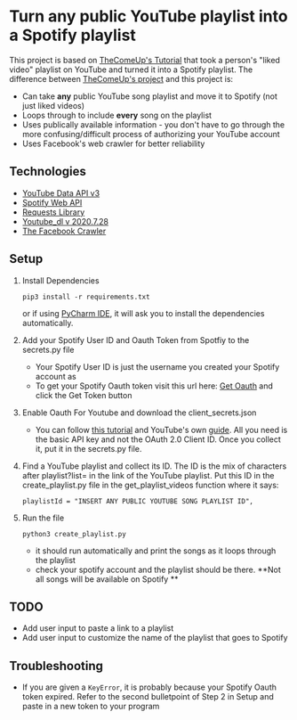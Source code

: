 # Turn any public YouTube playlist into a Spotify playlist
This project is based on [TheComeUp's Tutorial](https://www.youtube.com/watch?v=7J_qcttfnJA) that took a person's "liked video" playlist on YouTube and turned it into a Spotify playlist. The difference between [TheComeUp's project](https://github.com/TheComeUpCode/SpotifyGeneratePlaylist) and this project is: 
- Can take **any** public YouTube song playlist and move it to Spotify (not just liked videos)
- Loops through to include **every** song on the playlist
- Uses publically available information - you don't have to go through the more confusing/difficult process of authorizing your YouTube account 
- Uses Facebook's web crawler for better reliability

## Technologies 
- [YouTube Data API v3](https://developers.google.com/youtube/v3)
- [Spotify Web API](https://developer.spotify.com/documentation/web-api/)
- [Requests Library](https://requests.readthedocs.io/en/master/)
- [Youtube_dl v 2020.7.28](https://github.com/ytdl-org/youtube-dl/)
- [The Facebook Crawler](https://developers.facebook.com/docs/sharing/webmasters/crawler/)

## Setup
1. Install Dependencies 
   ```
   pip3 install -r requirements.txt
   ```
   or if using [PyCharm IDE](https://www.jetbrains.com/pycharm/), it will ask you to install the dependencies automatically.

2. Add your Spotify User ID and Oauth Token from Spotfiy to the secrets.py file
   * Your Spotify User ID is just the username you created your Spotify account as
   * To get your Spotify Oauth token visit this url here: [Get Oauth](https://developer.spotify.com/console/post-playlists/) and click the Get Token button
3. Enable Oauth For Youtube and download the client_secrets.json
   * You can follow [this tutorial](https://www.youtube.com/watch?v=V4KqpIX6pdI&t) and YouTube's own [guide](https://developers.google.com/youtube/v3/getting-started/). All you need is the basic API key and not the OAuth 2.0 Client ID. Once you collect it, put it in the secrets.py file.
4. Find a YouTube playlist and collect its ID. The ID is the mix of characters after playlist?list= in the link of the YouTube playlist. Put this ID in the create_playlist.py file in the get_playlist_videos function where it says:
   ```
   playlistId = "INSERT ANY PUBLIC YOUTUBE SONG PLAYLIST ID",
   ```
5. Run the file 
   ```
   python3 create_playlist.py
   ```
   * it should run automatically and print the songs as it loops through the playlist
   * check your spotify account and the playlist should be there. **Not all songs will be available on Spotify **
   
## TODO
- Add user input to paste a link to a playlist
- Add user input to customize the name of the playlist that goes to Spotify

## Troubleshooting
- If you are given a ```KeyError```, it is probably because your Spotify Oauth token expired. Refer to the second bulletpoint of Step 2 in Setup and paste in a new token to your program
